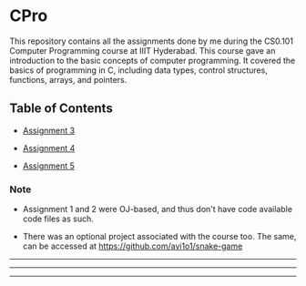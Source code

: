 # CPro

This repository contains all the assignments done by me during the CS0.101 Computer Programming course at IIIT Hyderabad. This course gave an introduction to the basic concepts of computer programming. It covered the basics of programming in C, including data types, control structures, functions, arrays, and pointers.

## Table of Contents

- [Assignment 3](./Assignments/Assignment_3)

- [Assignment 4](./Assignments/Assignment_4)

- [Assignment 5](./Assignments/Assignment_5)

### Note

 - Assignment 1 and 2 were OJ-based, and thus don't have code available code files as such.

 - There was an optional project associated with the course too. The same, can be accessed at https://github.com/avi1o1/snake-game

<hr>
<hr>
<hr>
